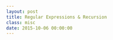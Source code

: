 ```yaml
---
layout: post
title: Regular Expressions & Recursion
class: misc
date: 2015-10-06 00:00:00
---
```


<!---
Regex:
Pride & Prejudice?
address-parsing exercise revisited
scan tweets for phone, email, url, @mentions
dates, currency

Recursion:
max
binary trees
towers of hanoi
factorial
flatten a deep array
mark all objects ("mark" of mark and sweep)

-->
